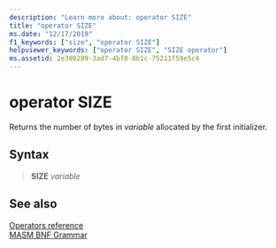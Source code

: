 ```yaml
---
description: "Learn more about: operator SIZE"
title: "operator SIZE"
ms.date: "12/17/2019"
f1_keywords: ["size", "operator SIZE"]
helpviewer_keywords: ["operator SIZE", "SIZE operator"]
ms.assetid: 2e380289-3ad7-4bf0-8b1c-75211f59e5c4
---
```

# operator SIZE

Returns the number of bytes in *variable* allocated by the first initializer.

## Syntax

> **SIZE** *variable*

## See also

[Operators reference](operators-reference.md)\
[MASM BNF Grammar](masm-bnf-grammar.md)
